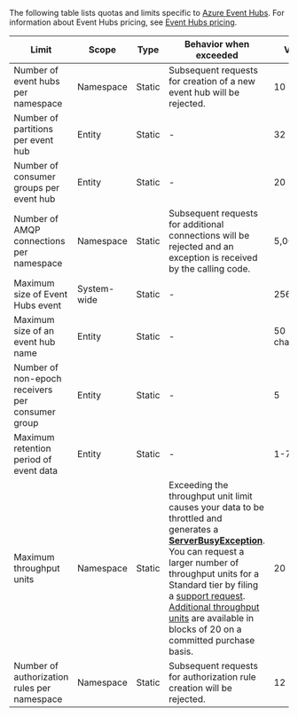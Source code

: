 The following table lists quotas and limits specific to [Azure Event Hubs](https://azure.microsoft.com/services/event-hubs/). For information about Event Hubs pricing, see [Event Hubs pricing](https://azure.microsoft.com/pricing/details/event-hubs/).


|                      Limit                       |    Scope    |  Type  |                                                                                                                                                                                                                                                                                                        Behavior when exceeded                                                                                                                                                                                                                                                                                                         |     Value     |
|--------------------------------------------------|-------------|--------|---------------------------------------------------------------------------------------------------------------------------------------------------------------------------------------------------------------------------------------------------------------------------------------------------------------------------------------------------------------------------------------------------------------------------------------------------------------------------------------------------------------------------------------------------------------------------------------------------------------------------------------|---------------|
|        Number of event hubs per namespace        |  Namespace  | Static |                                                                                                                                                                                                                                                                                 Subsequent requests for creation of a new event hub will be rejected.                                                                                                                                                                                                                                                                                 |      10       |
|        Number of partitions per event hub        |   Entity    | Static |                                                                                                                                                                                                                                                                                                                   -                                                                                                                                                                                                                                                                                                                   |      32       |
|     Number of consumer groups per event hub      |   Entity    | Static |                                                                                                                                                                                                                                                                                                                   -                                                                                                                                                                                                                                                                                                                   |      20       |
|     Number of AMQP connections per namespace     |  Namespace  | Static |                                                                                                                                                                                                                                                           Subsequent requests for additional connections will be rejected and an exception is received by the calling code.                                                                                                                                                                                                                                                           |     5,000     |
|         Maximum size of Event Hubs event         | System-wide | Static |                                                                                                                                                                                                                                                                                                                   -                                                                                                                                                                                                                                                                                                                   |    256 KB     |
|        Maximum size of an event hub name         |   Entity    | Static |                                                                                                                                                                                                                                                                                                                   -                                                                                                                                                                                                                                                                                                                   | 50 characters |
| Number of non-epoch receivers per consumer group |   Entity    | Static |                                                                                                                                                                                                                                                                                                                   -                                                                                                                                                                                                                                                                                                                   |       5       |
|      Maximum retention period of event data      |   Entity    | Static |                                                                                                                                                                                                                                                                                                                   -                                                                                                                                                                                                                                                                                                                   |   1-7 days    |
|             Maximum throughput units             |  Namespace  | Static | Exceeding the throughput unit limit causes your data to be throttled and generates a <strong><a href="/dotnet/api/microsoft.servicebus.messaging.serverbusyexception" data-raw-source="[ServerBusyException](/dotnet/api/microsoft.servicebus.messaging.serverbusyexception)">ServerBusyException</a></strong>. You can request a larger number of throughput units for a Standard tier by filing a [support request](/azure/azure-supportability/how-to-create-azure-support-request). [Additional throughput units](../articles/event-hubs/event-hubs-auto-inflate.md) are available in blocks of 20 on a committed purchase basis. |      20       |
|   Number of authorization rules per namespace    |  Namespace  | Static |                                                                                                                                                                                                                                                                                 Subsequent requests for authorization rule creation will be rejected.                                                                                                                                                                                                                                                                                 |      12       |

